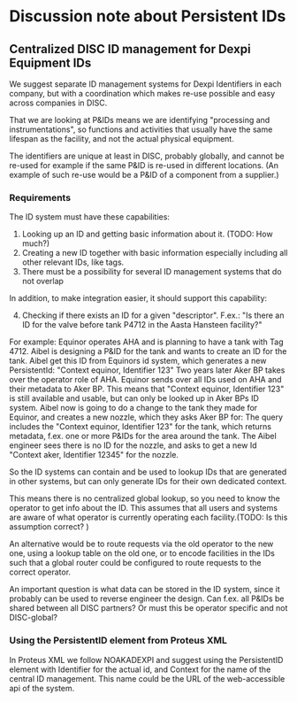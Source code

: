 # Discussion note about Persistent IDs

## Centralized DISC ID management for Dexpi Equipment IDs
We suggest separate ID management systems for Dexpi Identifiers in each company, but with a coordination which makes re-use possible and easy across companies in DISC.


That we are looking at P&IDs means we are identifying 
"processing and instrumentations", so functions and activities 
that usually have the same 
lifespan as the facility, and not the actual physical equipment. 

The identifiers are unique at least in DISC, probably globally, and cannot be re-used for example if the same P&ID is re-used in different locations.
(An example of such re-use would be a P&ID of a component from a supplier.)


### Requirements
The ID system must have these capabilities: 
1. Looking up an ID and getting basic information about it. (TODO: How much?)
2. Creating a new ID together with basic information especially including all other relevant IDs, like tags.
3. There must be a possibility for several ID management systems that do not overlap

In addition, to make integration easier, it should support this capability:

4. Checking if there exists an ID for a given "descriptor". F.ex.: "Is there an ID for the valve before tank P4712 in the Aasta Hansteen facility?"


For example: 
Equinor operates AHA and is planning to have a tank with Tag 4712. Aibel is designing a P&ID for the tank and wants to create an ID for the tank.
Aibel get this ID from Equinors id system, which generates a new PersistentId: "Context equinor, Identifier 123"
Two years later Aker BP takes over the operator role of AHA. Equinor sends over all IDs used on AHA and their metadata to Aker BP. 
This means that "Context equinor, Identifier 123" is still available and usable, but can only be looked up in Aker BPs ID system.
Aibel now is going to do a change to the tank they made for Equinor, and creates a new nozzle, which they asks Aker BP for: The
query includes the "Context equinor, Identifier 123" for the tank, which returns metadata, f.ex. one or more P&IDs for 
the area around the tank. The Aibel engineer sees there is no ID for the nozzle, 
and asks to get a new Id "Context aker, Identifier 12345" for the nozzle.

So the ID systems can contain and be used to lookup IDs that are generated in other systems, but can only generate IDs
for their own dedicated context.

This means there is no centralized global lookup, so you need to know the operator to get info about the ID. 
This assumes that all users and systems are aware of what operator is currently operating each facility.(TODO: Is this assumption correct? )

An alternative would be to route requests via the old operator to the new one, using a lookup table on the old one, or
to encode facilities in the IDs such that a global router could be configured to route requests to the correct operator.

An important question is what data can be stored in the ID system, since it probably can be used to reverse engineer the design.
Can f.ex. all P&IDs be shared between all DISC partners? Or must this be operator specific and not DISC-global?

### Using the PersistentID element from Proteus XML
In Proteus XML we follow NOAKADEXPI and suggest using the PersistentID element with Identifier for the actual id,
and Context for the name of the central ID management. 
This name could be the URL of the web-accessible api of the system.

